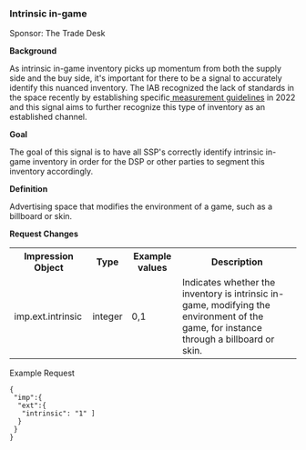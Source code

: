 ### Intrinsic in-game

Sponsor: The Trade Desk

**Background**

As intrinsic in-game inventory picks up momentum from both the supply side and the buy side, it's important for there to be a signal to accurately identify this nuanced inventory. The IAB recognized the lack of standards in the space recently by establishing specific<a href="https://www.iab.com/insights/iab-releases-intrinsic-in-game-iig-measurement-guidelines/"> measurement guidelines</a> in 2022 and this signal aims to further recognize this type of inventory as an established channel. 

**Goal**

The goal of this signal is to have all SSP's correctly identify intrinsic in-game inventory in order for the DSP or other parties to segment this inventory accordingly.

**Definition**

Advertising space that modifies the environment of a game, such as a billboard or skin.

**Request Changes**

<table>
 <tr>
  <th>Impression Object</th>
  <th>Type</th>
  <th>Example values</th>
  <th>Description</th>
 </tr>
 <tr>
  <td>imp.ext.intrinsic</td>
  <td>integer</td>
  <td>0,1</td>
  <td>Indicates whether the inventory is intrinsic in-game, modifying the environment of the game, for instance through a billboard or skin.
  </td>
 </tr>
</table>

Example Request

```
{
 "imp":{
  "ext":{
   "intrinsic": "1" ]
  }
 }
}
```


